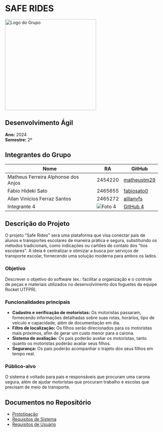 # SAFE RIDES
<img src="" alt="Logo do Grupo" width="300"/>
 <!-- Aqui você pode inserir o link da imagem do logo -->

## Desenvolvimento Ágil
**Ano:** 2024  
**Semestre:** 2º

## Integrantes do Grupo
| Nome               | RA                            | GitHub                       |
|--------------------|---------------------------------|------------------------------|
| Matheus Ferreira Alphonse dos Anjos        | 2454220                    | [matheustm29](https://github.com/matheustm29) |
| Fabio Hideki Sato    | 2465655                | [fabiosato0](https://github.com/fabiosato0) |
| Allan Vinicios Ferraz Santos  | 2465272                    | [alllanvfs](https://github.com/alllanvfs) |
| Integrante 4        | ![Foto 4](#)                    | [GitHub 4](https://github.com/usuario4) |
<!-- Adicione mais linhas conforme necessário -->

## Descrição do Projeto
O projeto "Safe Rides" será uma plataforma que visa conectar pais de alunos e transportes escolares de maneira prática e segura, substituindo os métodos tradicionais, como indicações ou cartões de contato dos "tios escolares". A ideia é centralizar e otimizar a busca por serviços de transporte escolar, fornecendo uma solução moderna para ambos os lados.

### Objetivo
Descrever o objetivo do software (ex.: facilitar a organização e o controle de peças e materiais utilizados no desenvolvimento dos foguetes da equipe Rocket UTFPR).

### Funcionalidades principais
- **Cadastro e verificação de motoristas:** Os motoristas passaram, fornecendo informações detalhadas sobre suas rotas, horários, tipo de veículo e capacidade, além de documentação em dia.
- **Filtro de localização:** Os filhos serão direcionados para os motoristas mais próximos, afim de gerar um custo menor para a carona.
- **Sistema de avaliação:** Os pais poderão avaliar os motoristas, tanto quanto os motoristas poderão avaliar seus filhos.
- **Segurança:** Os pais poderão acompanhar o trajeto dos seus filhos em tempo real.

### Público-alvo
O sistema é voltado para pais e responsáveis que procuram uma carona segura, além de ajudar motoristas que procuram trabalho e escolas que precisam de meio de transporte.

## Documentos no Repositório
- [Prototipação](#) <!-- Link será adicionado posteriormente -->
- [Requisitos de Sistema](#)
- [Requisitos de Usuário](#)

